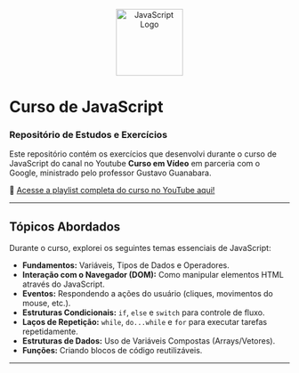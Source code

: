<p align="center">
  <img src="https://upload.wikimedia.org/wikipedia/commons/9/99/Unofficial_JavaScript_logo_2.svg" alt="JavaScript Logo" width="120"/>
</p>

# Curso de JavaScript

### Repositório de Estudos e Exercícios

Este repositório contém os exercícios que desenvolvi durante o curso de JavaScript do canal no Youtube **Curso em Vídeo** em parceria com o Google, ministrado pelo professor Gustavo Guanabara.

🔗 [Acesse a playlist completa do curso no YouTube aqui!](https://www.youtube.com/watch?v=Ptbk2af68e8&list=PLmRz6JukPwWNZ8xdJ0CBNNIEv9PHIAE7G)

---

## Tópicos Abordados

Durante o curso, explorei os seguintes temas essenciais de JavaScript:

* **Fundamentos:** Variáveis, Tipos de Dados e Operadores.
* **Interação com o Navegador (DOM):** Como manipular elementos HTML através do JavaScript.
* **Eventos:** Respondendo a ações do usuário (cliques, movimentos do mouse, etc.).
* **Estruturas Condicionais:** `if`, `else` e `switch` para controle de fluxo.
* **Laços de Repetição:** `while`, `do...while` e `for` para executar tarefas repetidamente.
* **Estruturas de Dados:** Uso de Variáveis Compostas (Arrays/Vetores).
* **Funções:** Criando blocos de código reutilizáveis.

---
